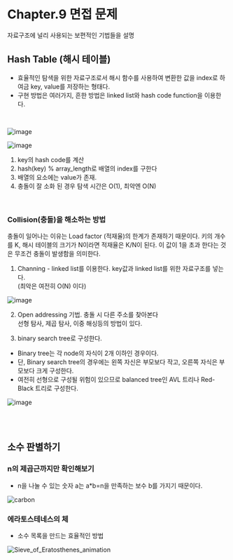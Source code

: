 # Chapter.9 면접 문제

자료구조에 널리 사용되는 보편적인 기법들을 설명

## Hash Table (해시 테이블)
- 효율적인 탐색을 위한 자료구조로서 해시 함수를 사용하여 변환한 값을 index로 하여금 key, value를 저장하는 형태다.
- 구현 방법은 여러가지, 흔한 방법은 linked list와 hash code function을 이용한다.

<br />

![image](https://user-images.githubusercontent.com/20738369/110660710-2a3db080-8207-11eb-9e65-8438646f8a94.png)


![image](https://user-images.githubusercontent.com/20738369/110660886-5c4f1280-8207-11eb-9559-b312051583ba.png)

1. key의 hash code를 계산
2. hash(key) % array_length로 배열의 index를 구한다
3. 배열의 요소에는 value가 존재.
4. 충돌이 잘 소화 된 경우 탐색 시간은 O(1), 최악엔 O(N)

<br />

### Collision(충돌)을 해소하는 방법

충돌이 일어나는 이유는 Load factor (적재율)의 한계가 존재하기 때문이다.
키의 개수를 K, 해시 테이블의 크기가 N이라면 적재율은 K/N이 된다. 이 값이 1을 초과 한다는 것은 무조건 충돌이 발생함을 의미한다.

1. Channing - linked list를 이용한다. key값과 linked list를 위한 자료구조를 넣는다. <br />(최악은 여전히 O(N) 이다)

![image](https://user-images.githubusercontent.com/20738369/110661413-e39c8600-8207-11eb-9812-44d579118c34.png)


2. Open addressing 기법. 충돌 시 다른 주소를 찾아본다 <br />
선형 탐사, 제곱 탐사, 이중 해싱등의 방법이 있다. 

3. binary search tree로 구성한다. <br />
- Binary tree는 각 node의 자식이 2개 이하인 경우이다.
- 단, Binary search tree의 경우에는 왼쪽 자신은 부모보다 작고, 오른쪽 자식은 부모보다 크게 구성한다.
- 여전히 선형으로 구성될 위험이 있으므로 balanced tree인 AVL 트리나 Red-Black 트리로 구성한다.


![image](https://user-images.githubusercontent.com/20738369/110662575-fc596b80-8208-11eb-9f08-1736f1d74b91.png)

<br />
<br />

## 소수 판별하기

### n의 제곱근까지만 확인해보기
- n을 나눌 수 있는 숫자 a는 a*b=n을 만족하는 보수 b를 가지기 때문이다.


![carbon](https://user-images.githubusercontent.com/20738369/111037660-76d3f680-8468-11eb-8da8-91be5cdaa005.png)


### 에라토스테네스의 체
- 소수 목록을 만드는 효율적인 방법

![Sieve_of_Eratosthenes_animation](https://user-images.githubusercontent.com/20738369/111037978-db438580-8469-11eb-9f4e-ca6c0447aaec.gif)
